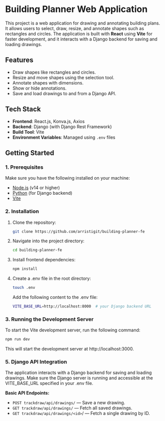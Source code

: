 # **Building Planner Web Application**

This project is a web application for drawing and annotating building plans. It allows users to select, draw, resize, and annotate shapes such as rectangles and circles. The application is built with **React** using **Vite** for faster development, and it interacts with a Django backend for saving and loading drawings.

## **Features**
- Draw shapes like rectangles and circles.
- Resize and move shapes using the selection tool.
- Annotate shapes with dimensions.
- Show or hide annotations.
- Save and load drawings to and from a Django API.

## **Tech Stack**
- **Frontend**: React.js, Konva.js, Axios
- **Backend**: Django (with Django Rest Framework)
- **Build Tool**: Vite
- **Environment Variables**: Managed using `.env` files

## **Getting Started**

### **1. Prerequisites**
Make sure you have the following installed on your machine:
- [Node.js](https://nodejs.org/) (v14 or higher)
- [Python](https://www.python.org/) (for Django backend)
- [Vite](https://vitejs.dev/)

### **2. Installation**

1. Clone the repository:

   ```bash
   git clone https://github.com/arristigit/building-planner-fe
   ```
2. Navigate into the project directory:
   ```bash
   cd building-planner-fe
   ```
3. Install frontend dependencies:
   ```bash
   npm install
   ```
4. Create a .env file in the root directory:
   ```bash
   touch .env
   ```
   Add the following content to the .env file:
   ```bash
   VITE_BASE_URL=http://localhost:8000  # your Django backend URL
   ```

### **3. Running the Development Server**
To start the Vite development server, run the following command:

```bash
npm run dev
```
This will start the development server at http://localhost:3000.

### **5. Django API Integration**
The application interacts with a Django backend for saving and loading drawings. Make sure the Django server is running and accessible at the VITE_BASE_URL specified in your .env file.

**Basic API Endpoints:**

 - `POST trackdraw/api/drawings/` — Save a new drawing.
 - `GET trackdraw/api/drawings/` — Fetch all saved drawings.
 - `GET trackdraw/api/drawings/<id>`/ — Fetch a single drawing by ID.
